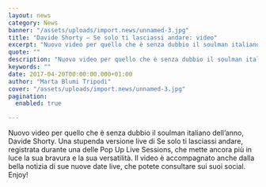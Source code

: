 ```yaml
---
layout: news
category: News
banner: "/assets/uploads/import.news/unnamed-3.jpg"
title: "Davide Shorty – Se solo ti lasciassi andare: video"
excerpt: "Nuovo video per quello che è senza dubbio il soulman italiano dell’anno, Davide Shorty. Una stupenda versione live di Se solo ti lasciassi andare, registrata durante una delle Pop Up Live Sessions, che mette ancora più in luce la sua bravura e la sua versatilità. Il video è accompagnato anche dalla bella notizia di sue [&hellip"
quote: ""
description: "Nuovo video per quello che è senza dubbio il soulman italiano dell’anno, Davide Shorty. Una stupenda versione live di Se solo ti lasciassi andare, registrata durante una delle Pop Up Live Sessions, che mette ancora più in luce la sua bravura e la sua versatilità. Il video è accompagnato anche dalla bella notizia di sue [&hellip"
keywords: ""
date: 2017-04-20T00:00:00.000+01:00
author: "Marta Blumi Tripodi"
cover: "/assets/uploads/import.news/unnamed-3.jpg"
pagination:
  enabled: true

---
```


Nuovo video per quello che è senza dubbio il soulman italiano dell’anno, Davide Shorty. Una stupenda versione live di Se solo ti lasciassi andare, registrata durante una delle Pop Up Live Sessions, che mette ancora più in luce la sua bravura e la sua versatilità. Il video è accompagnato anche dalla bella notizia di sue nuove date live, che potete consultare sui suoi social. Enjoy!